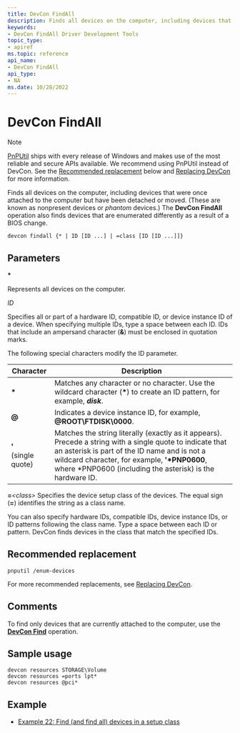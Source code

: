 ```yaml
---
title: DevCon FindAll
description: Finds all devices on the computer, including devices that were once attached to the computer but have been detached or moved.
keywords:
- DevCon FindAll Driver Development Tools
topic_type:
- apiref
ms.topic: reference
api_name:
- DevCon FindAll
api_type:
- NA
ms.date: 10/28/2022
---
```


# DevCon FindAll

> [!NOTE]
> [PnPUtil](pnputil.md) ships with every release of Windows and makes use of the most reliable and secure APIs available. We recommend using PnPUtil instead of DevCon. See the [Recommended replacement](#recommended-replacement) below and [Replacing DevCon](devcon-migration.md) for more information.

Finds all devices on the computer, including devices that were once attached to the computer but have been detached or moved. (These are known as nonpresent devices or *phantom* devices.) The **DevCon FindAll** operation also finds devices that are enumerated differently as a result of a BIOS change.

``` console
devcon findall {* | ID [ID ...] | =class [ID [ID ...]]}
```

## Parameters

**\***

Represents all devices on the computer.

*ID*

Specifies all or part of a hardware ID, compatible ID, or device instance ID of a device. When specifying multiple IDs, type a space between each ID. IDs that include an ampersand character (**&**) must be enclosed in quotation marks.

The following special characters modify the ID parameter.

|Character|Description|
|--- |--- |
|**\***|Matches any character or no character. Use the wildcard character (**\***) to create an ID pattern, for example, ***disk***.|
|**@**|Indicates a device instance ID, for example, **@ROOT\FTDISK\0000**.|
|**'**</br>(single quote)|Matches the string literally (exactly as it appears). Precede a string with a single quote to indicate that an asterisk is part of the ID name and is not a wildcard character, for example, **'\*PNP0600**, where *PNP0600 (including the asterisk) is the hardware ID.|

**=***\<class\>*
Specifies the device setup class of the devices. The equal sign (**=**) identifies the string as a class name.

You can also specify hardware IDs, compatible IDs, device instance IDs, or ID patterns following the class name. Type a space between each ID or pattern. DevCon finds devices in the class that match the specified IDs.

## Recommended replacement

``` console
pnputil /enum-devices
```

For more recommended replacements, see [Replacing DevCon](devcon-migration.md).

## Comments

To find only devices that are currently attached to the computer, use the **[DevCon Find](devcon-find.md)** operation.

## Sample usage

``` console
devcon resources STORAGE\Volume
devcon resources =ports lpt*
devcon resources @pci*
```

## Example

- [Example 22: Find (and find all) devices in a setup class](devcon-examples.md#example-22-find-and-find-all-devices-in-a-setup-class)
